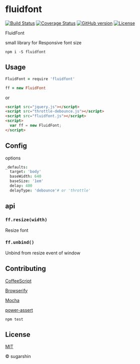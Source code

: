 # fluidfont

[![Build Status](https://travis-ci.org/sugarshin/fluidfont.svg?branch=master)](https://travis-ci.org/sugarshin/fluidfont) [![Coverage Status](https://coveralls.io/repos/sugarshin/fluidfont/badge.svg)](https://coveralls.io/r/sugarshin/fluidfont) [![GitHub version](https://badge.fury.io/gh/sugarshin%2Ffluidfont.svg)](http://badge.fury.io/gh/sugarshin%2Ffluidfont) [![License](http://img.shields.io/:license-mit-blue.svg)](http://sugarshin.mit-license.org/)

FluidFont

small library for Responsive font size

```shell
npm i -S fluidfont
```

## Usage

```coffeescript
FluidFont = require 'fluidfont'

ff = new FluidFont
```

or

```html
<script src="jquery.js"></script>
<script src="throttle-debounce.js"></script>
<script src="fluidfont.js"></script>
<script>
  var ff = new FluidFont;
</script>
```

## Config

options

```coffeescript
_defaults:
  target: 'body'
  baseWidth: 640
  baseSize: '1em'
  delay: 400
  delayType: 'debounce'# or 'throttle'
```

## api

### `ff.resize(width)`

Resize font

### `ff.unbind()`

Unbind from resize event of window

## Contributing

[CoffeeScript](//coffeescript.org/)

[Browserify](//browserify.org/)

[Mocha](//mochajs.org/)

[power-assert](//github.com/twada/power-assert)

```shell
npm test
```

## License

[MIT](http://sugarshin.mit-license.org/)

© sugarshin

